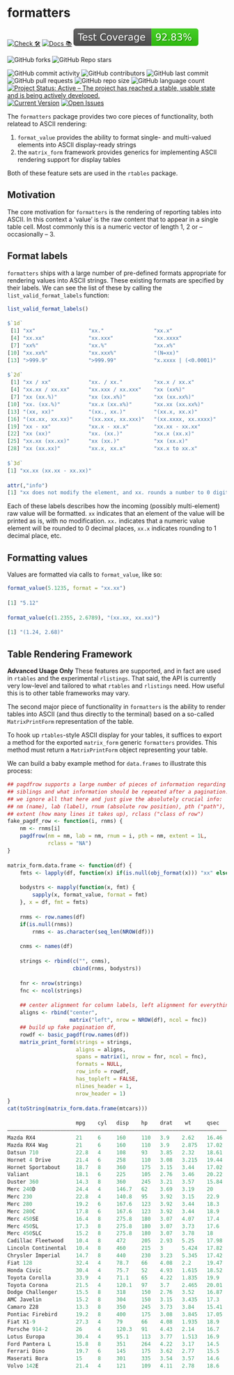 # formatters

<!-- start badges -->
[![Check 🛠](https://github.com/insightsengineering/formatters/actions/workflows/check.yaml/badge.svg)](https://github.com/insightsengineering/formatters/actions/workflows/check.yaml)
[![Docs 📚](https://github.com/insightsengineering/formatters/actions/workflows/docs.yaml/badge.svg)](https://insightsengineering.github.io/formatters/)
[![Code Coverage 📔](https://raw.githubusercontent.com/insightsengineering/formatters/_xml_coverage_reports/data/main/badge.svg)](https://raw.githubusercontent.com/insightsengineering/formatters/_xml_coverage_reports/data/main/coverage.xml)

![GitHub forks](https://img.shields.io/github/forks/insightsengineering/formatters?style=social)
![GitHub Repo stars](https://img.shields.io/github/stars/insightsengineering/formatters?style=social)

![GitHub commit activity](https://img.shields.io/github/commit-activity/m/insightsengineering/formatters)
![GitHub contributors](https://img.shields.io/github/contributors/insightsengineering/formatters)
![GitHub last commit](https://img.shields.io/github/last-commit/insightsengineering/formatters)
![GitHub pull requests](https://img.shields.io/github/issues-pr/insightsengineering/formatters)
![GitHub repo size](https://img.shields.io/github/repo-size/insightsengineering/formatters)
![GitHub language count](https://img.shields.io/github/languages/count/insightsengineering/formatters)
[![Project Status: Active – The project has reached a stable, usable state and is being actively developed.](https://www.repostatus.org/badges/latest/active.svg)](https://www.repostatus.org/#active)
[![Current Version](https://img.shields.io/github/r-package/v/insightsengineering/formatters/main?color=purple\&label=package%20version)](https://github.com/insightsengineering/formatters/tree/main)
[![Open Issues](https://img.shields.io/github/issues-raw/insightsengineering/formatters?color=red\&label=open%20issues)](https://github.com/insightsengineering/formatters/issues?q=is%3Aissue+is%3Aopen+sort%3Aupdated-desc)
<!-- end badges -->

The `formatters` package provides two core pieces of functionality, both
relatead to ASCII rendering:

1. `format_value` provides the ability to format single- and
   multi-valued elements into ASCII display-ready strings
1. the `matrix_form` framework provides generics for implementing ASCII
   rendering support for display tables

Both of these feature sets are used in the `rtables` package.

## Motivation

The core motivation for `formatters` is the rendering of reporting
tables into ASCII. In this context a ‘value’ is the raw content that to
appear in a single table cell. Most commonly this is a numeric vector of
length 1, 2 or – occasionally – 3.

## Format labels

`formatters` ships with a large number of pre-defined formats
appropriate for rendering values into ASCII strings. These existing
formats are specified by their labels. We can see the list of these by
calling the `list_valid_format_labels` function:

```R
list_valid_format_labels()

$`1d`
 [1] "xx"                 "xx."                "xx.x"
 [4] "xx.xx"              "xx.xxx"             "xx.xxxx"
 [7] "xx%"                "xx.%"               "xx.x%"
[10] "xx.xx%"             "xx.xxx%"            "(N=xx)"
[13] ">999.9"             ">999.99"            "x.xxxx | (<0.0001)"

$`2d`
 [1] "xx / xx"            "xx. / xx."          "xx.x / xx.x"
 [4] "xx.xx / xx.xx"      "xx.xxx / xx.xxx"    "xx (xx%)"
 [7] "xx (xx.%)"          "xx (xx.x%)"         "xx (xx.xx%)"
[10] "xx. (xx.%)"         "xx.x (xx.x%)"       "xx.xx (xx.xx%)"
[13] "(xx, xx)"           "(xx., xx.)"         "(xx.x, xx.x)"
[16] "(xx.xx, xx.xx)"     "(xx.xxx, xx.xxx)"   "(xx.xxxx, xx.xxxx)"
[19] "xx - xx"            "xx.x - xx.x"        "xx.xx - xx.xx"
[22] "xx (xx)"            "xx. (xx.)"          "xx.x (xx.x)"
[25] "xx.xx (xx.xx)"      "xx (xx.)"           "xx (xx.x)"
[28] "xx (xx.xx)"         "xx.x, xx.x"         "xx.x to xx.x"

$`3d`
[1] "xx.xx (xx.xx - xx.xx)"

attr(,"info")
[1] "xx does not modify the element, and xx. rounds a number to 0 digits"
```

Each of these labels describes how the incoming (possibly
multi-element) raw value will be formatted. `xx` indicates that an
element of the value will be printed as is, with no modification. `xx.`
indicates that a numeric value element will be rounded to 0 decimal
places, `xx.x` indicates rounding to 1 decimal place, etc.

## Formatting values

Values are formatted via calls to `format_value`, like so:

```R
format_value(5.1235, format = "xx.xx")

[1] "5.12"

format_value(c(1.2355, 2.6789), "(xx.xx, xx.xx)")

[1] "(1.24, 2.68)"
```

## Table Rendering Framework

__Advanced Usage Only__ These features are supported, and in fact are
used in `rtables` and the experimental `rlistings`. That said, the API
is currently very low-level and tailored to what `rtables` and
`rlistings` need. How useful this is to other table frameworks may vary.

The second major piece of functionality in `formatters` is the ability
to render tables into ASCII (and thus directly to the terminal) based on
a so-called `MatrixPrintForm` representation of the table.

To hook up `rtables`-style ASCII display for your tables, it suffices to
export a method for the exported `matrix_form` generic `formatters`
provides. This method must return a `MatrixPrintForm` object
representing your table.

We can build a baby example method for `data.frames` to illustrate this
process:

```R
## pagdfrow supports a large number of pieces of information regarding
## siblings and what information should be repeated after a pagination.
## we ignore all that here and just give the absolutely crucial info:
## nm (name), lab (label), rnum (absolute row position), pth ("path"),
## extent (how many lines it takes up), rclass ("class of row")
fake_pagdf_row <- function(i, rnms) {
    nm <- rnms[i]
    pagdfrow(nm = nm, lab = nm, rnum = i, pth = nm, extent = 1L,
             rclass = "NA")
}

matrix_form.data.frame <- function(df) {
    fmts <- lapply(df, function(x) if(is.null(obj_format(x))) "xx" else obj_format(x))

    bodystrs <- mapply(function(x, fmt) {
        sapply(x, format_value, format = fmt)
    }, x = df, fmt = fmts)

    rnms <- row.names(df)
    if(is.null(rnms))
        rnms <- as.character(seq_len(NROW(df)))

    cnms <- names(df)

    strings <- rbind(c("", cnms),
                     cbind(rnms, bodystrs))

    fnr <- nrow(strings)
    fnc <- ncol(strings)

    ## center alignment for column labels, left alignment for everything else
    aligns <- rbind("center",
                    matrix("left", nrow = NROW(df), ncol = fnc))
    ## build up fake pagination df,
    rowdf <- basic_pagdf(row.names(df))
    matrix_print_form(strings = strings,
                      aligns = aligns,
                      spans = matrix(1, nrow = fnr, ncol = fnc),
                      formats = NULL,
                      row_info = rowdf,
                      has_topleft = FALSE,
                      nlines_header = 1,
                      nrow_header = 1)
}
cat(toString(matrix_form.data.frame(mtcars)))

                      mpg    cyl   disp    hp    drat    wt     qsec    vs   am   gear   carb
—————————————————————————————————————————————————————————————————————————————————————————————
Mazda RX4             21     6     160     110   3.9    2.62    16.46   0    1    4      4
Mazda RX4 Wag         21     6     160     110   3.9    2.875   17.02   0    1    4      4
Datsun 710            22.8   4     108     93    3.85   2.32    18.61   1    1    4      1
Hornet 4 Drive        21.4   6     258     110   3.08   3.215   19.44   1    0    3      1
Hornet Sportabout     18.7   8     360     175   3.15   3.44    17.02   0    0    3      2
Valiant               18.1   6     225     105   2.76   3.46    20.22   1    0    3      1
Duster 360            14.3   8     360     245   3.21   3.57    15.84   0    0    3      4
Merc 240D             24.4   4     146.7   62    3.69   3.19    20      1    0    4      2
Merc 230              22.8   4     140.8   95    3.92   3.15    22.9    1    0    4      2
Merc 280              19.2   6     167.6   123   3.92   3.44    18.3    1    0    4      4
Merc 280C             17.8   6     167.6   123   3.92   3.44    18.9    1    0    4      4
Merc 450SE            16.4   8     275.8   180   3.07   4.07    17.4    0    0    3      3
Merc 450SL            17.3   8     275.8   180   3.07   3.73    17.6    0    0    3      3
Merc 450SLC           15.2   8     275.8   180   3.07   3.78    18      0    0    3      3
Cadillac Fleetwood    10.4   8     472     205   2.93   5.25    17.98   0    0    3      4
Lincoln Continental   10.4   8     460     215   3      5.424   17.82   0    0    3      4
Chrysler Imperial     14.7   8     440     230   3.23   5.345   17.42   0    0    3      4
Fiat 128              32.4   4     78.7    66    4.08   2.2     19.47   1    1    4      1
Honda Civic           30.4   4     75.7    52    4.93   1.615   18.52   1    1    4      2
Toyota Corolla        33.9   4     71.1    65    4.22   1.835   19.9    1    1    4      1
Toyota Corona         21.5   4     120.1   97    3.7    2.465   20.01   1    0    3      1
Dodge Challenger      15.5   8     318     150   2.76   3.52    16.87   0    0    3      2
AMC Javelin           15.2   8     304     150   3.15   3.435   17.3    0    0    3      2
Camaro Z28            13.3   8     350     245   3.73   3.84    15.41   0    0    3      4
Pontiac Firebird      19.2   8     400     175   3.08   3.845   17.05   0    0    3      2
Fiat X1-9             27.3   4     79      66    4.08   1.935   18.9    1    1    4      1
Porsche 914-2         26     4     120.3   91    4.43   2.14    16.7    0    1    5      2
Lotus Europa          30.4   4     95.1    113   3.77   1.513   16.9    1    1    5      2
Ford Pantera L        15.8   8     351     264   4.22   3.17    14.5    0    1    5      4
Ferrari Dino          19.7   6     145     175   3.62   2.77    15.5    0    1    5      6
Maserati Bora         15     8     301     335   3.54   3.57    14.6    0    1    5      8
Volvo 142E            21.4   4     121     109   4.11   2.78    18.6    1    1    4      2
```

